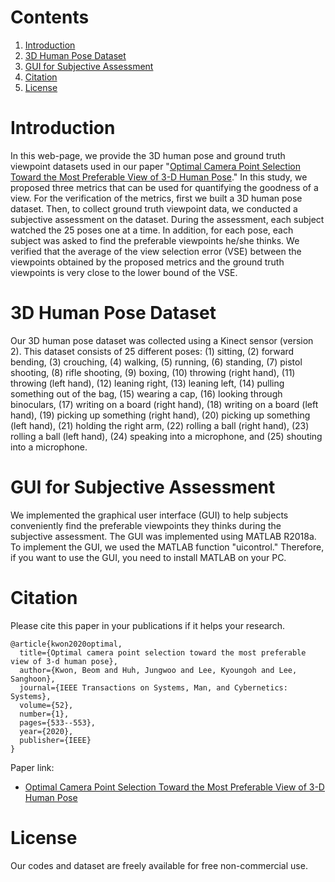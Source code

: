 # Contents
1. [Introduction](Introduction)
2. [3D Human Pose Dataset](3D-Human-Pose-Dataset)
3. [GUI for Subjective Assessment](GUI-for-Subjective-Assessment)
4. [Citation](Citation)
5. [License](License)

# Introduction

In this web-page, we provide the 3D human pose and ground truth viewpoint datasets used in our paper "[Optimal Camera Point Selection Toward the Most Preferable View of 3-D Human Pose](https://doi.org/10.1109/TSMC.2020.3004338)." In this study, we proposed three metrics that can be used for quantifying the goodness of a view. For the verification of the metrics, first we built a 3D human pose dataset. Then, to collect ground truth viewpoint data, we conducted a subjective assessment on the dataset. During the assessment, each subject watched the 25 poses one at a time. In addition, for each pose, each subject was asked to find the preferable viewpoints he/she thinks. We verified that the average of the view selection error (VSE) between the viewpoints obtained by the proposed metrics and the ground truth viewpoints is very close to the lower bound of the VSE.

# 3D Human Pose Dataset

Our 3D human pose dataset was collected using a Kinect sensor (version 2). This dataset consists of 25 different poses: (1) sitting, (2) forward bending, (3) crouching, (4) walking, (5) running, (6) standing, (7) pistol shooting, (8) rifle shooting, (9) boxing, (10) throwing (right hand), (11) throwing (left hand), (12) leaning right, (13) leaning left, (14) pulling something out of the bag, (15) wearing a cap, (16) looking through binoculars, (17) writing on a board (right hand), (18) writing on a board (left hand), (19) picking up something (right hand), (20) picking up something (left hand), (21) holding the right arm, (22) rolling a ball (right hand), (23) rolling a ball (left hand), (24) speaking into a microphone, and (25) shouting into a microphone.

# GUI for Subjective Assessment

We implemented the graphical user interface (GUI) to help subjects conveniently find the preferable viewpoints they thinks during the subjective assessment. The GUI was implemented using MATLAB R2018a. To implement the GUI, we used the MATLAB function "uicontrol." Therefore, if you want to use the GUI, you need to install MATLAB on your PC.

# Citation
Please cite this paper in your publications if it helps your research.

```
@article{kwon2020optimal,
  title={Optimal camera point selection toward the most preferable view of 3-d human pose},
  author={Kwon, Beom and Huh, Jungwoo and Lee, Kyoungoh and Lee, Sanghoon},
  journal={IEEE Transactions on Systems, Man, and Cybernetics: Systems},
  volume={52},
  number={1},
  pages={533--553},
  year={2020},
  publisher={IEEE}
}
```
Paper link:
* [Optimal Camera Point Selection Toward the Most Preferable View of 3-D Human Pose](https://doi.org/10.1109/TSMC.2020.3004338)

# License
Our codes and dataset are freely available for free non-commercial use.
